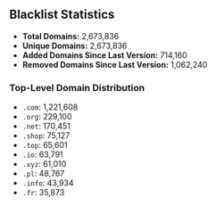 ## Blacklist Statistics

- **Total Domains:** 2,673,836
- **Unique Domains:** 2,673,836
- **Added Domains Since Last Version:** 714,160
- **Removed Domains Since Last Version:** 1,062,240

### Top-Level Domain Distribution

-  `.com`: 1,221,608
-  `.org`: 229,100
-  `.net`: 170,451
-  `.shop`: 75,127
-  `.top`: 65,601
-  `.io`: 63,791
-  `.xyz`: 61,010
-  `.pl`: 48,767
-  `.info`: 43,934
-  `.fr`: 35,873
